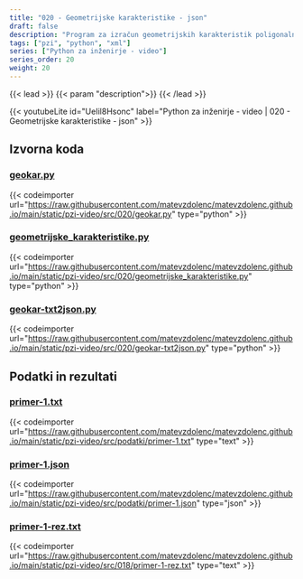 ```yaml
---
title: "020 - Geometrijske karakteristike - json"
draft: false
description: "Program za izračun geometrijskih karakteristik poligonalnih prerezov. Uporaba JSON datotek - branje in zapisovanje podatkov."
tags: ["pzi", "python", "xml"]
series: ["Python za inženirje - video"]
series_order: 20
weight: 20
---
```


{{< lead >}}
{{< param "description">}}
{{< /lead >}}

{{< youtubeLite id="UeIil8Hsonc" label="Python za inženirje - video | 020 - Geometrijske karakteristike - json" >}}

## Izvorna koda

### [geokar.py](https://raw.githubusercontent.com/matevzdolenc/matevzdolenc.github.io/main/static/pzi-video/src/020/geokar.py)

{{< codeimporter url="https://raw.githubusercontent.com/matevzdolenc/matevzdolenc.github.io/main/static/pzi-video/src/020/geokar.py" type="python" >}}

### [geometrijske_karakteristike.py](https://raw.githubusercontent.com/matevzdolenc/matevzdolenc.github.io/main/static/pzi-video/src/020/geometrijske_karakteristike.py)

{{< codeimporter url="https://raw.githubusercontent.com/matevzdolenc/matevzdolenc.github.io/main/static/pzi-video/src/020/geometrijske_karakteristike.py" type="python" >}}

### [geokar-txt2json.py](https://raw.githubusercontent.com/matevzdolenc/matevzdolenc.github.io/main/static/pzi-video/src/020/geokar-txt2json.py)

{{< codeimporter url="https://raw.githubusercontent.com/matevzdolenc/matevzdolenc.github.io/main/static/pzi-video/src/020/geokar-txt2json.py" type="python" >}}

## Podatki in rezultati

### [primer-1.txt](https://raw.githubusercontent.com/matevzdolenc/matevzdolenc.github.io/main/static/pzi-video/src/podatki/primer-1.txt)

{{< codeimporter url="https://raw.githubusercontent.com/matevzdolenc/matevzdolenc.github.io/main/static/pzi-video/src/podatki/primer-1.txt" type="text" >}}

### [primer-1.json](https://raw.githubusercontent.com/matevzdolenc/matevzdolenc.github.io/main/static/pzi-video/src/podatki/primer-1.json)

{{< codeimporter url="https://raw.githubusercontent.com/matevzdolenc/matevzdolenc.github.io/main/static/pzi-video/src/podatki/primer-1.json" type="json" >}}

### [primer-1-rez.txt](https://raw.githubusercontent.com/matevzdolenc/matevzdolenc.github.io/main/static/pzi-video/src/018/primer-1-rez.txt)

{{< codeimporter url="https://raw.githubusercontent.com/matevzdolenc/matevzdolenc.github.io/main/static/pzi-video/src/018/primer-1-rez.txt" type="text" >}}
